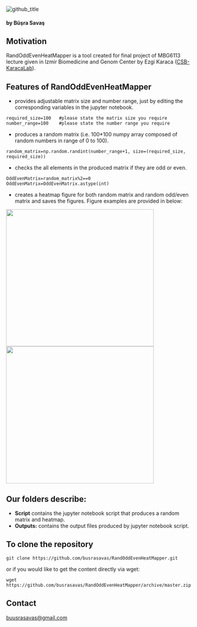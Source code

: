 ![github_title](https://user-images.githubusercontent.com/62547137/150113171-b1360c37-84b2-4338-bcef-1e76163b672e.png)

#### by Büşra Savaş

## Motivation

RandOddEvenHeatMapper is a tool created for final project of MBG6113 lecture given in Izmir Biomedicine and Genom Center by Ezgi Karaca ([CSB-KaracaLab](https://github.com/CSB-KaracaLab)). 

## Features of RandOddEvenHeatMapper
- provides adjustable matrix size and number range, just by editing the corresponding variables in the jupyter notebook.
```
required_size=100   #please state the matrix size you require
number_range=100    #please state the number range you require
```
- produces a random matrix (i.e. 100*100 numpy array composed of random numbers in range of 0 to 100).
```
random_matrix=np.random.randint(number_range+1, size=(required_size, required_size))
```
- checks the all elements in the produced matrix if they are odd or even.
```
OddEvenMatrix=random_matrix%2==0
OddEvenMatrix=OddEvenMatrix.astype(int)
```
- creates a heatmap figure for both random matrix and random odd/even matrix and saves the figures. Figure examples are provided in below:

<img src="https://user-images.githubusercontent.com/62547137/150119783-280cda8a-d61e-4069-b210-fe8028b45d6f.jpg" width="400" height="370"><img src="https://user-images.githubusercontent.com/62547137/150121475-4687dffc-146f-4ba4-83c5-20548cd7d1e8.jpg" width="400" height="370">

## Our folders describe:

- **Script** contains the jupyter notebook script that produces a random matrix and heatmap.
- **Outputs:** contains the output files produced by jupyter notebook script.
  

## To clone the repository

```
git clone https://github.com/busrasavas/RandOddEvenHeatMapper.git
```
or if you would like to get the content directly via wget:
```
wget https://github.com/busrasavas/RandOddEvenHeatMapper/archive/master.zip
```

## Contact
buusrasavas@gmail.com
